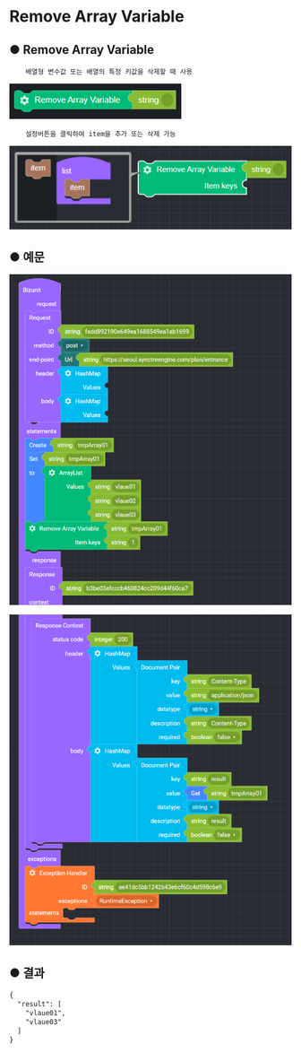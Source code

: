 # Remove Array Variable

## ● **Remove Array Variable**

        배열형 변수값 또는 배열의 특정 키값을 삭제할 때 사용

![](../../.gitbook/assets/image%20%28157%29.png)

        설정버튼을 클릭하여 item을 추가 또는 삭제 가능

![](../../.gitbook/assets/image%20%2887%29.png)

## ● 예문

![](../../.gitbook/assets/image%20%2848%29.png)

![](../../.gitbook/assets/image%20%28128%29.png)

## ● 결과

```text
{
  "result": [
    "vlaue01",
    "vlaue03"
  ]
}
```

